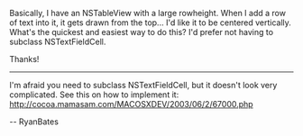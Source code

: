 Basically, I have an NSTableView with a large rowheight.  When I add a row of text into it, it gets drawn from the top... I'd like it to be centered vertically.  What's the quickest and easiest way to do this?  I'd prefer not having to subclass NSTextFieldCell.

Thanks!

----

I'm afraid you need to subclass NSTextFieldCell, but it doesn't look very complicated. See this on how to implement it: http://cocoa.mamasam.com/MACOSXDEV/2003/06/2/67000.php

-- RyanBates
